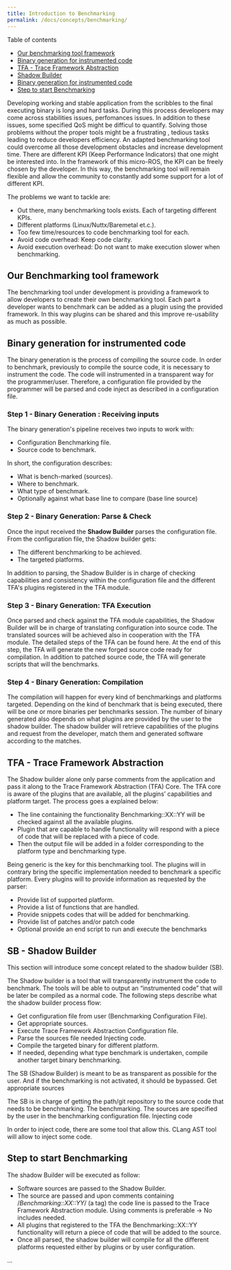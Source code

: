 ```yaml
---
title: Introduction to Benchmarking
permalink: /docs/concepts/benchmarking/
---
```


Table of contents

- [Our benchmarking tool framework](#our-benchmarking-tool-framework)
- [Binary generation for instrumented code](#binary-generation-for-instrumented-code)
- [TFA - Trace Framework Abstraction](#tfa-trace-framework-abstraction)
- [Shadow Builder](#shadow-builder)
- [Binary generation for instrumented code](#binary-generation-for-instrumented-code)
- [Step to start Benchmarking](#step-to-start-bencharking)

Developing working and stable application from the scribbles to the final
executing binary is long and hard tasks. During this process developers may come
across stabilities issues, perfomances issues. In addition to these issues, some
specified QoS might be difficul to quantify.  Solving those problems without the
proper tools might be a frustrating , tedious tasks leading to reduce developers
efficiency. An adapted benchmarking tool could overcome all those development
obstacles and increase development time.  There are different KPI (Keep
Performance Indicators) that one might be interested into. In the framework of
this micro-ROS, the KPI can be freely chosen by the developer. In this way, the
benchmarking tool will remain flexible and allow the community to constantly add
some support for a lot of different KPI.

The problems we want to tackle are: 

 * Out there, many benchmarking tools exists. Each of targeting different KPIs. 
 * Different platforms (Linux/Nuttx/Baremetal et.c.).
 * Too few time/resources to code benchmarking tool for each.
 * Avoid code overhead: Keep code clarity.
 * Avoid execution overhead: Do not want to make execution slower when benchmarking.

## Our Benchmarking tool framework

The benchmarking tool under development is providing a framework to allow
developers to create their own benchmarking tool. Each part a developer wants to
benchmark can be added as a plugin using the provided framework. In this way
plugins can be shared and this improve re-usability as much as possible.


## Binary generation for instrumented code 

The binary generation is the process of compiling the source code. In order to
benchmark, previously to compile the source code, it is necessary to instrument
the code. The code will instrumented in a transparent way for the
programmer/user. Therefore, a configuration file provided by the programmer will
be parsed and code inject as described in a configuration file. 

### Step 1 - Binary Generation : Receiving inputs

The binary generation's pipeline receives two inputs to work with:
 * Configuration Benchmarking file.
 * Source code to benchmark.

In short, the configuration describes:

 * What is bench-marked (sources).
 * Where to benchmark.
 * What type of benchmark.
 * Optionally against what base line to compare (base line source)

### Step 2 - Binary Generation: Parse & Check

Once the input received the **Shadow Builder** parses the configuration
file. From the configuration file, the Shadow builder gets:

 * The different benchmarking to be achieved.
 * The targeted platforms.

In addition to parsing, the Shadow Builder is in charge of checking
capabilities and consistency within the configuration file and the different
TFA's plugins registered in the TFA module.

### Step 3 - Binary Generation: TFA Execution

Once parsed and check against the TFA module capabilities, the Shadow
Builder will be in charge of translating configuration into source code. The
translated sources will be achieved also in cooperation with the TFA module. The
detailed steps of the TFA can be found here. At the end of this step, the TFA
will generate the new forged source code ready for compilation. In addition to
patched source code, the TFA will generate scripts that will the benchmarks.

### Step 4 - Binary Generation: Compilation

The compilation will happen for every kind of benchmarkings and
platforms targeted. Depending on the kind of benchmark that is being executed,
there will be one or more binaries per benchmarks session. The number of binary
generated also depends on what plugins are provided by the user to the shadow
builder. The shadow builder will retrieve capabilities of the plugins and
request from the developer, match them and generated software according to the
matches.

## TFA - Trace Framework Abstraction

The Shadow builder alone only parse comments from the application and pass it
along to the Trace Framework Abstraction (TFA) Core. The TFA core is aware of
the plugins that are available, all the plugins’ capabilities and platform
target. The process goes a explained below: 

 * The line containing the functionality Benchmarking::XX::YY will be checked
   against all the available plugins.
 * Plugin that are capable to handle functionality will respond with a piece of
   code that will be replaced with a piece of code.
 * Then the output file will be added in a folder corresponding to the platform
   type and benchmarking type.

Being generic is the key for this benchmarking tool. The plugins will in
contrary bring the specific implementation needed to benchmark  a specific
platform. Every plugins will to provide information as  requested by the parser:

 * Provide list of supported platform. 
 * Provide a list of functions that are handled.
 * Provide snippets codes that will be added for benchmarking.
 * Provide list of patches and/or patch code
 * Optional provide an end script to run andi execute the benchmarks


## SB - Shadow Builder

This section will introduce some concept related to the shadow builder (SB).

The Shadow builder is a tool that will transparently instrument the code to
benchmark. The tools will be able to output an “instrumented code” that will be
later be compiled as a normal code. The following steps describe what the shadow
builder process flow:

 * Get configuration file from user (Benchmarking Configuration File).
 * Get appropriate sources.
 * Execute Trace Framework Abstraction Configuration file.
 * Parse the sources file needed Injecting code.
 * Compile the targeted binary for different platform.
 * If needed, depending what type benchmark is undertaken, compile another
   target binary benchmarking.

The SB (Shadow Builder) is meant to be as transparent as possible for the user.
And if the benchmarking is not activated, it should be bypassed.  Get
appropriate sources

The SB is in charge of getting the path/git repository to the source code that
needs to be benchmarking. The benchmarking. The sources are specified by the
user in the benchmarking configuration file.  Injecting code

In order to inject code, there are some tool that allow this. CLang AST tool
will allow to inject some code. 

## Step to start Benchmarking

The shadow Builder will be executed as follow:

 * Software sources are passed to the Shadow Builder.
 * The source are passed and upon comments containing /*Benchmarking::XX::YY*/
   (a tag)  the code line is passed to the Trace Framework Abstraction module.
   Using comments is preferable → No includes needed.
 * All plugins that registered to the TFA the Benchmarking::XX::YY functionality
   will return a piece of code that will be added to the source.
 * Once all parsed, the shadow builder will compile for all the different
   platforms requested either by plugins or by user configuration.

...
